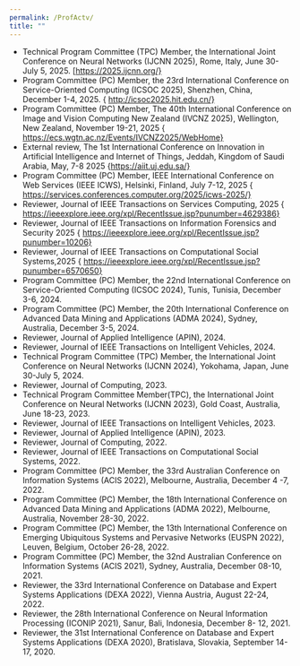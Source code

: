 ```yaml
---
permalink: /ProfActv/
title: ""
---
```

-	Technical Program Committee (TPC) Member, the International Joint Conference on Neural Networks (IJCNN 2025), Rome, Italy, June 30-July 5, 2025. [https://2025.ijcnn.org/}
-	Program Committee (PC) Member, the 23rd International Conference on Service-Oriented Computing (ICSOC 2025), Shenzhen, China, December 1-4, 2025. { http://icsoc2025.hit.edu.cn/}
-	Program Committee (PC) Member, The 40th International Conference on Image and Vision Computing New Zealand (IVCNZ 2025), Wellington, New Zealand, November 19-21, 2025 { https://ecs.wgtn.ac.nz/Events/IVCNZ2025/WebHome}
-	External review, The 1st International Conference on Innovation in Artificial Intelligence and Internet of Things, Jeddah, Kingdom of Saudi Arabia, May, 7-8 2025   {https://aiit.uj.edu.sa/}
-	Program Committee (PC) Member, IEEE International Conference on Web Services (IEEE ICWS), Helsinki, Finland, July 7-12, 2025 { https://services.conferences.computer.org/2025/icws-2025/}
-	Reviewer, Journal of IEEE Transactions on Services Computing, 2025 { https://ieeexplore.ieee.org/xpl/RecentIssue.jsp?punumber=4629386}
-	Reviewer, Journal of IEEE Transactions on Information Forensics and Security 2025 { https://ieeexplore.ieee.org/xpl/RecentIssue.jsp?punumber=10206}
-	Reviewer, Journal of IEEE Transactions on Computational Social Systems,2025 { https://ieeexplore.ieee.org/xpl/RecentIssue.jsp?punumber=6570650}
-	Program Committee (PC) Member, the 22nd International Conference on Service-Oriented Computing (ICSOC 2024), Tunis, Tunisia, December 3-6, 2024.
-	Program Committee (PC) Member, the 20th International Conference on Advanced Data Mining and Applications (ADMA 2024), Sydney, Australia, December 3-5, 2024.
-	Reviewer, Journal of Applied Intelligence (APIN), 2024.
-	Reviewer, Journal of IEEE Transactions on Intelligent Vehicles, 2024.
-	Technical Program Committee (TPC) Member, the International Joint Conference on Neural Networks (IJCNN 2024), Yokohama, Japan, June 30-July 5, 2024.
-	Reviewer, Journal of Computing, 2023.
-	Technical Program Committee Member(TPC), the International Joint Conference on Neural Networks (IJCNN 2023), Gold Coast, Australia, June 18-23, 2023.
-	Reviewer, Journal of IEEE Transactions on Intelligent Vehicles, 2023.
-	Reviewer, Journal of Applied Intelligence (APIN), 2023.
-	Reviewer, Journal of Computing, 2022.
-	Reviewer, Journal of IEEE Transactions on Computational Social Systems, 2022.
-	Program Committee (PC) Member, the 33rd Australian Conference on Information Systems (ACIS 2022), Melbourne, Australia, December 4 -7, 2022.
-	Program Committee (PC) Member, the 18th International Conference on Advanced Data Mining and Applications (ADMA 2022), Melbourne, Australia, November 28-30, 2022.
-	Program Committee (PC) Member, the 13th International Conference on Emerging Ubiquitous Systems and Pervasive Networks (EUSPN 2022), Leuven, Belgium, October 26-28, 2022.
-	Program Committee (PC) Member, the 32nd Australian Conference on Information Systems (ACIS 2021), Sydney, Australia, December 08-10, 2021.
-	Reviewer, the 33rd International Conference on Database and Expert Systems Applications (DEXA 2022), Vienna Austria, August 22-24, 2022.
-	Reviewer, the 28th International Conference on Neural Information Processing (ICONIP 2021), Sanur, Bali, Indonesia, December 8- 12, 2021.
-	Reviewer, the 31st International Conference on Database and Expert Systems Applications (DEXA 2020), Bratislava, Slovakia, September 14-17, 2020.



